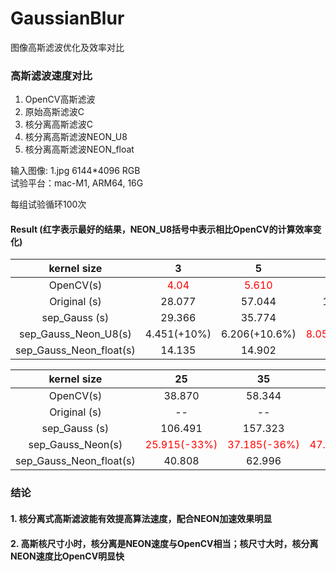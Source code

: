 # GaussianBlur
图像高斯滤波优化及效率对比

### 高斯滤波速度对比

1. OpenCV高斯滤波
2. 原始高斯滤波C
3. 核分离高斯滤波C
4. 核分离高斯滤波NEON_U8
5. 核分离高斯滤波NEON_float

输入图像: 1.jpg 6144*4096 RGB  
试验平台：mac-M1, ARM64, 16G 



每组试验循环100次
#### Result (红字表示最好的结果，NEON_U8括号中表示相比OpenCV的计算效率变化)

|       kernel size       |            3             |             5             |                 7                 |                9                |                 15                 | 
|:-----------------------:|:------------------------:|:-------------------------:|:---------------------------------:|:-------------------------------:|:----------------------------------:|
|        OpenCV(s)        | <font color=#ff0000>4.04 | <font color=#ff0000>5.610 |               9.296               |             12.677              |                21.5                |
|      Original (s)       |          28.077          |          57.044           |              109.501              |             177.596             |              526.196               |
|      sep_Gauss (s)      |          29.366          |          35.774           |              42.257               |             48.801              |               68.888               |
|  sep_Gauss_Neon_U8(s)   |       4.451(+10%)        |       6.206(+10.6%)       | <font color=#ff0000>8.057(-13.3%) | <font color=#ff0000>9.865(-22%) | <font color=#ff0000>18.108(-15.8%) |  
| sep_Gauss_Neon_float(s) |          14.135          |          14.902           |              17.774               |             19.679              |               26.983               |



|       kernel size       |                25                |                35                |                45                |                 55                 |                 65                 | 
|:-----------------------:|:--------------------------------:|:--------------------------------:|:--------------------------------:|:----------------------------------:|:----------------------------------:|
|        OpenCV(s)        |              38.870              |              58.344              |              81.454              |              108.284               |              137.087               |
|      Original (s)       |                --                |                --                |                --                |                 --                 |                 --                 |
|      sep_Gauss (s)      |             106.491              |             157.323              |             194.876              |              236.893               |              279.466               |
|    sep_Gauss_Neon(s)    | <font color=#ff0000>25.915(-33%) | <font color=#ff0000>37.185(-36%) | <font color=#ff0000>47.125(-42%) | <font color=#ff0000>57.581(-46.8%) | <font color=#ff0000>60.881(-55.6%) |   
 | sep_Gauss_Neon_float(s) |              40.808              |              62.996              |              78.271              |               93.229               |              108.722               |


### 结论  
#### 1. 核分离式高斯滤波能有效提高算法速度，配合NEON加速效果明显
#### 2. 高斯核尺寸小时，核分离是NEON速度与OpenCV相当；核尺寸大时，核分离NEON速度比OpenCV明显快
